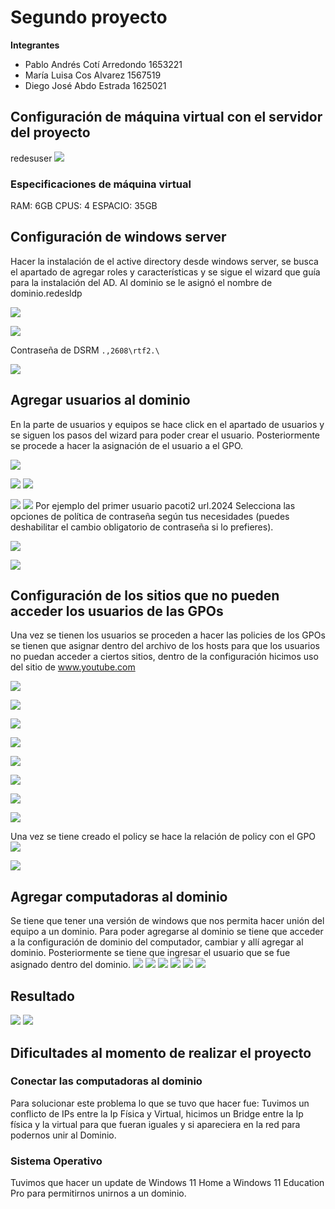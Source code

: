# Segundo proyecto

**Integrantes**
- Pablo Andrés Cotí Arredondo 1653221
- María Luisa Cos Alvarez 1567519
- Diego José Abdo Estrada 1625021

## Configuración de máquina virtual con el servidor del proyecto

redesuser
![](../../../00%20Attachments/Pasted%20image%2020240912182510.png)

### Especificaciones de máquina virtual
RAM: 6GB
CPUS: 4
ESPACIO: 35GB

## Configuración de windows server
Hacer la instalación de el active directory desde windows server, se busca el apartado de agregar roles y características y se sigue el wizard que guía para la instalación del AD. Al dominio se le asignó el nombre de dominio.redesldp

![](../../../00%20Attachments/Pasted%20image%2020240912184908.png)

![](../../../00%20Attachments/Pasted%20image%2020240912185053.png)

Contraseña de DSRM
`.,2608\rtf2.\`

![](../../../00%20Attachments/Pasted%20image%2020240912185449.png)

## Agregar usuarios al dominio
En la parte de usuarios y equipos se hace click en el apartado de usuarios y se siguen los pasos del wizard para poder crear el usuario. Posteriormente se procede a hacer la asignación de el usuario a el GPO.

![](../../../00%20Attachments/Pasted%20image%2020240912190324.png)

![](../../../00%20Attachments/Pasted%20image%2020240912190338.png)
![](../../../00%20Attachments/Pasted%20image%2020240912190354.png)

![](../../../00%20Attachments/Pasted%20image%2020240912190414.png)
![](../../../00%20Attachments/Pasted%20image%2020240912190448.png)
Por ejemplo del primer usuario
pacoti2
url.2024
Selecciona las opciones de política de contraseña según tus necesidades (puedes deshabilitar el cambio obligatorio de contraseña si lo prefieres).


![](../../../00%20Attachments/Pasted%20image%2020240912190701.png)


![](../../../00%20Attachments/Pasted%20image%2020240912191206.png)
## Configuración de los sitios que no pueden acceder los usuarios de las GPOs
Una vez se tienen los usuarios se proceden a hacer las policies de los GPOs se tienen que asignar dentro del archivo de los hosts para que los usuarios no puedan acceder a ciertos sitios, dentro de la configuración hicimos uso del sitio de www.youtube.com

![](../../../00%20Attachments/Pasted%20image%2020240912191415.png)

![](../../../00%20Attachments/Pasted%20image%2020240912191444.png)

![](../../../00%20Attachments/Pasted%20image%2020240912191502.png)

![](../../../00%20Attachments/Pasted%20image%2020240912191509.png)


![](../../../00%20Attachments/Pasted%20image%2020240912192750.png)

![](../../../00%20Attachments/Pasted%20image%2020240912194040.png)


![](../../../00%20Attachments/Pasted%20image%2020240912194104.png)

![](../../../00%20Attachments/Pasted%20image%2020240912194236.png)

Una vez se tiene creado el policy se hace la relación de policy con el GPO
![](../../../00%20Attachments/Pasted%20image%2020240912194246.png)

![](../../../00%20Attachments/Pasted%20image%2020240912194253.png)

## Agregar computadoras al dominio
Se tiene que tener una versión de windows que nos permita hacer unión del equipo a un dominio. Para poder agregarse al dominio se tiene que acceder a la configuración de dominio del computador, cambiar y allí agregar al dominio. Posteriormente se tiene que ingresar el usuario que se fue asignado dentro del dominio.
![](../../../00%20Attachments/Untitled%208.jpg)
![](../../../00%20Attachments/Untitled%209.jpg)
![](../../../00%20Attachments/Untitled%2010.jpg)
![](../../../00%20Attachments/Untitled%2011.jpg)
![](../../../00%20Attachments/Untitled%2012.jpg)
![](../../../00%20Attachments/Untitled%2013.jpg)
## Resultado
![](../../../00%20Attachments/Untitled%207.jpg)
![](../../../00%20Attachments/Untitled%2014.jpg)
## Dificultades al momento de realizar el proyecto
### Conectar las computadoras al dominio
Para solucionar este problema lo que se tuvo que hacer fue:
Tuvimos un conflicto de IPs entre la Ip Física y Virtual, hicimos un Bridge entre la Ip física y la virtual para que fueran iguales y si apareciera en la red para podernos unir al Dominio.
### Sistema Operativo
Tuvimos que hacer un update de Windows 11 Home a Windows 11 Education Pro para permitirnos unirnos a un dominio.
